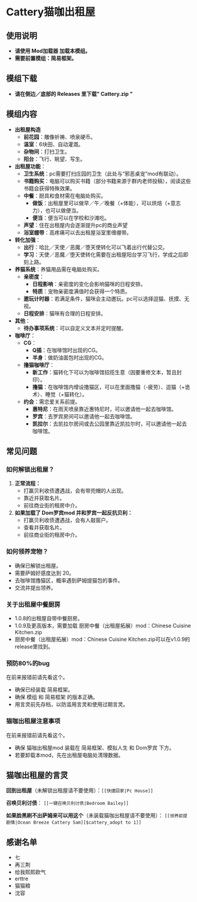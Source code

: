 # Cattery猫咖出租屋

## 使用说明
- **请使用 Mod加载器 加载本模组。**
- **需要前置模组：简易框架。**

## 模组下载
- **请在侧边／底部的 Releases 里下载" Cattery.zip "**

## 模组内容
- **出租屋构造**
    - **前花园**：雕像祈祷、喷泉硬币。
    - **温室**：6块田、自动灌溉。
    - **杂物间**：打扫卫生。
    - **阳台**：飞行、眺望、写生。
- **出租屋功能**：
    - **卫生系统**：pc需要打扫庄园的卫生（此处与“邪恶桌宠”mod有联动）。
    - **书籍购买**：电脑可以购买书籍（部分书籍来源于群内老师投稿），阅读这些书籍会获得特殊效果。
    - **中餐**：厨具和食材需在电脑处购买。
        - **做饭**：出租屋里可以做早／午／晚餐（+体能），可以烘焙（+意志力），也可以做便当。
        - **便当**：便当可以在学校和沙滩吃。
    - **声望**：住在出租屋内会逐渐提升pc的商业声望
    - **浴室绷带**：高疼痛可以去出租屋浴室里缠绷带。
- **转化加强**：
    - **出行**：哈比／天使／恶魔／堕天使转化可以飞着出行代替公交。
    - **学习**：天使／恶魔／堕天使转化需要在出租屋阳台学习飞行，学成之后即刻上路。
- **养猫系统**：养猫用品需在电脑处购买。
    - **亲密度**：
        - **日程影响**：亲密度的变化会影响猫咪的日程安排。
        - **特质**：宠物亲密度满值时会获得一个特质。
    - **邀玩计时器**：若满足条件，猫咪会主动邀玩。pc可以选择逗猫、抚摸、无视。
    - **日程安排**：猫咪有合理的日程安排。
- **其他**：
    - **待办事项系统**：可以自定义文本并定时提醒。
- **咖啡厅**：
    - **CG**：
        - **Q插**：在咖啡馆时出现的CG。
        - **半身**：做奶油面包时出现的CG。
    - **撸猫咖啡厅**：
        - **新工作**：猫转化下可以为咖啡馆招揽生意（因要重修文本，暂且封印）。
        - **撸猫**：在咖啡馆内增设撸猫区，可以在里面撸猫（-疲劳）、逗猫（+诡术）、睡觉（+猫转化）。
    - **约会**：需恋爱关系前提。
        - **惠特尼**：在雨天喷泉靠近惠特尼时，可以邀请他一起去咖啡馆。
        - **罗宾**：去罗宾房间可以邀请他一起去咖啡馆。
        - **凯拉尔**：去凯拉尔房间或去公园里靠近凯拉尔时，可以邀请他一起去咖啡馆。

## 常见问题

### 如何解锁出租屋？
1. **正常流程：**
    - 打赢贝利收债遭遇战，会有带兜帽的人出现。
    - 靠近并获取名片。
    - 前往商业街的租房中介。
2. **如果加载了 Dom罗宾mod 并和罗宾一起反抗贝利：**
    - 打赢贝利收债遭遇战，会有人敲窗户。
    - 查看并获取名片。
    - 前往商业街的租房中介。

### 如何领养宠物？
- 确保已解锁出租屋。
- 需要萨姆好感度达到 20。
- 去咖啡馆撸猫区，概率遇到萨姆提猫包的事件。
- 交流并提出领养。

### 关于出租屋中餐厨房
- 1.0.8的出租屋自带中餐厨房。
- 1.0.9及更高版本，需要加载 厨房中餐（出租屋拓展）mod：Chinese Cuisine Kitchen.zip
- 厨房中餐（出租屋拓展）mod：Chinese Cuisine Kitchen.zip可以在v1.0.9的release里找到。

### 预防80%的bug
在前来报错前请先看这个。
- 确保已经装载 简易框架。
- 确保 模组 和 简易框架 的版本正确。
- 用言灵前先存档，以防滥用言灵和使用过期言灵。

### 猫咖出租屋注意事项
在前来报错前请先看这个。
- 确保 猫咖出租屋mod 装载在 简易框架、模拟人生 和 Dom罗宾 下方。
- 若要卸载本mod，先在出租屋电脑处清理数据。

## 猫咖出租屋的言灵
**回到出租屋**（未解锁出租屋请不要使用）：`[[快捷回家|Pc House]]`  

**召唤贝利讨债**：
`[[一键召唤贝利讨债|Bedroom Bailey]]`  

**如果脸黑刷不出萨姆来可以用这个**（未装载猫咖出租屋请不要使用）：
`[[领养前提剧情|Ocean Breeze Cattery Sam][$cattery_adopt to 1]]` 

## 感谢名单
- 七
- 再三荆
- 给我熙熙欧气
- erttre
- 猫猫粮
- 沈容
